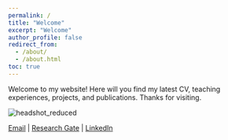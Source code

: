 ```yaml
---
permalink: /
title: "Welcome"
excerpt: "Welcome"
author_profile: false
redirect_from: 
  - /about/
  - /about.html
toc: true
---
```


Welcome to my website! Here will you find my latest CV, teaching experiences, projects, and publications. Thanks for visiting. 

![headshot_reduced](https://user-images.githubusercontent.com/120326574/207197736-0bb89f4b-4871-4027-9138-55f3660fd660.jpg)

[Email](mailto:caramode@iu.edu) | [Research Gate](https://www.researchgate.net/profile/Caroline-Amodeo-Williams) | [LinkedIn](https://www.linkedin.com/in/carolineamodeo/)
